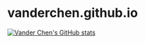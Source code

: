 # vanderchen.github.io

[![Vander Chen's GitHub stats](https://github-readme-stats.vercel.app/api?username=vanderchen)](https://github.com/anuraghazra/github-readme-stats)
